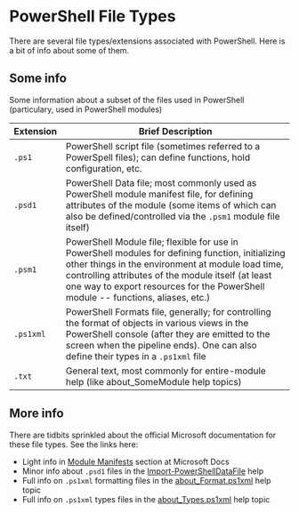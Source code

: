# PowerShell File Types
There are several file types/extensions associated with PowerShell. Here is a bit of info about some of them.

## Some info
Some information about a subset of the files used in PowerShell (particulary, used in PowerShell modules)

| Extension | Brief Description |
| --------- | ----------------- |
`.ps1` | PowerShell script file (sometimes referred to a PowerSpell files); can define functions, hold configuration, etc.
`.psd1` | PowerShell Data file; most commonly used as PowerShell module manifest file, for defining attributes of the module (some items of which can also be defined/controlled via the `.psm1` module file itself)
`.psm1` | PowerShell Module file; flexible for use in PowerShell modules for defining function, initializing other things in the environment at module load time, controlling attributes of the module itself (at least one way to export resources for the PowerShell module -- functions, aliases, etc.)
`.ps1xml` | PowerShell Formats file, generally; for controlling the format of objects in various views in the PowerShell console (after they are emitted to the screen when the pipeline ends). One can also define their types in a `.ps1xml` file
`.txt` | General text, most commonly for entire-module help (like about_SomeModule help topics)

## More info
There are tidbits sprinkled about the official Microsoft documentation for these file types.  See the links here:
- Light info in [Module Manifests](https://docs.microsoft.com/en-us/powershell/scripting/developer/module/understanding-a-windows-powershell-module#module-manifests) section at Microsoft Docs
- Minor info about `.psd1` files in the [Import-PowerShellDataFile](https://docs.microsoft.com/en-us/powershell/module/microsoft.powershell.utility/import-powershelldatafile) help
- Full info on `.ps1xml` formatting files in the [about_Format.ps1xml](https://docs.microsoft.com/en-us/powershell/module/microsoft.powershell.core/about/about_format.ps1xml) help topic
- Full info on `.ps1xml` types files in the [about_Types.ps1xml](https://docs.microsoft.com/en-us/powershell/module/microsoft.powershell.core/about/about_types.ps1xml) help topic